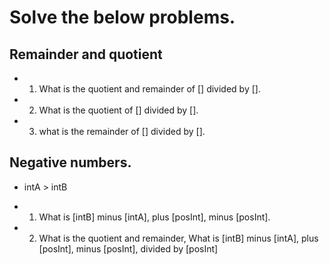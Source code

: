 # Solve the below problems.

## Remainder and quotient

- 1. What is the quotient and remainder of [] divided by [].

- 2. What is the quotient of [] divided by [].

- 3. what is the remainder of [] divided by [].

## Negative numbers. 

- intA > intB

- 1. What is [intB] minus [intA], plus [posInt], minus [posInt]. 

- 2. What is the quotient and remainder,  What is [intB] minus [intA], plus  [posInt], minus [posInt], divided by [posInt]